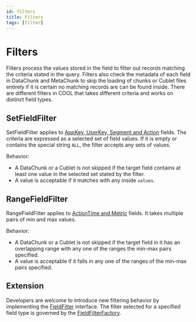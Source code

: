 ```yaml
---
id: filters
title: Filters
tags: [filter]
---
```

# Filters
Filters process the values stored in the field to filter out records matching the criteria stated in the query. Filters also check the metadata of each field in DataChunk and MetaChunk to skip the loading of chunks or Cublet files entirely if it is certain no matching records are can be found inside. There are different filters in COOL that takes different criteria and works on distinct field types.
## SetFieldFilter
SetFieldFilter applies to [AppKey, UserKey, Segment and Action](schema.md#AppKey) fields. The criteria are expressed as a selected set of field values. If it is empty or contains the special string `ALL`, the filter accepts any sets of values.

Behavior:
* A DataChunk or a Cublet is not skipped if the target field contains at least one value in the selected set stated by the filter.
* A value is acceptable if it matches with any inside `values`.

## RangeFieldFilter
RangeFieldFilter applies to [ActionTime and Metric](schema.md#Metric) fields. It takes multiple pairs of min and max values.

Behavior:
* A DataChunk or a Cublet is not skipped if the target field in it has an overlapping range with any one of the ranges the min-max pairs specified.
* A value is acceptable if it falls in any one of the ranges of the min-max pairs specified.

## Extension
Developers are welcome to introduce new filtering behavior by implementing the [FieldFilter](https://github.com/COOL-cohort/COOL/blob/main/cool-core/src/main/java/com/nus/cool/core/cohort/filter/FieldFilter.java) interface. The filter selected for a specified field type is governed by the [FieldFilterFactory](https://github.com/COOL-cohort/COOL/blob/main/cool-core/src/main/java/com/nus/cool/core/cohort/filter/FieldFilterFactory.java).